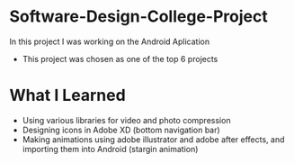 # Software-Design-College-Project

In this project I was working on the Android Aplication

* This project was chosen as one of the top 6 projects

# What I Learned

* Using various libraries for video and photo compression
* Designing icons in Adobe XD (bottom navigation bar)
* Making animations using adobe illustrator and adobe after effects, and importing them into Android (stargin animation)
